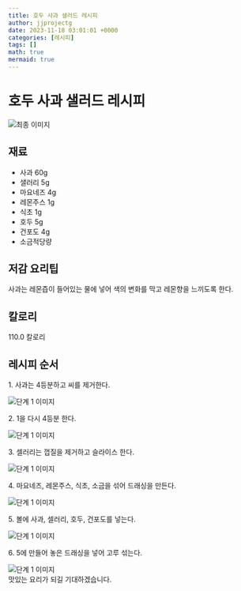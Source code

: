 ```yaml
---
title: 호두 사과 샐러드 레시피
author: jjprojectg
date: 2023-11-18 03:01:01 +0000
categories: [레시피]
tags: []
math: true
mermaid: true
---
```

<meta name="og:type" content="website"/>
<meta charset="UTF-8"/>
<div class="header">
  <h1>호두 사과 샐러드 레시피</h1>
</div>

<div class="container my-4">
  <div class="row">
    <div class="col-12 col-md-6">
      <div class="recipe-image">
        <img src="http://www.foodsafetykorea.go.kr/uploadimg/20141117/20141117053733_1416213453570.jpg" class="step-image" alt="최종 이미지"/>
      </div>
    </div>
    <div class="col-12 col-md-6">
      <div class="ingredients">
        <h2>재료</h2>
        <ul class="card">
          <li> 사과 60g </li>
          <li>  샐러리 5g </li>
          <li>  마요네즈 4g </li>
          <li>  레몬주스 1g </li>
          <li>  식초 1g </li>
          <li>  호두 5g </li>
          <li>  건포도 4g </li>
          <li>  소금적당량 </li>
</ul>
      </div>
    </div>
    <div class="col-12 col-md-6">
      <div class="ingredients">
        <h2>저감 요리팁</h2>
        <div class="card"> 
          <p>
            사과는 레몬즙이 들어있는 물에 넣어 색의 변화를 막고 레몬향을 느끼도록 한다.
          </p>
        </div>
      </div>
      <div class="ingredients">
        <h2>칼로리</h2>
        <div class="card"> 
          <p>
            110.0 칼로리
          </p>
        </div>
      </div>
    </div>
  </div>

  <h2 class="my-4">레시피 순서</h2>
  <div class="card recipe-card">
    <div class="card-body recipe-step">
      <p class="card-text step-description">1. 사과는 4등분하고 씨를 제거한다.</p>
      <img src="http://www.foodsafetykorea.go.kr/uploadimg/cook/997-1.jpg" alt="단계 1 이미지" class="step-image"/>
    </div>
  </div>
  <div class="card recipe-card">
    <div class="card-body recipe-step">
      <p class="card-text step-description">2. 1을 다시 4등분 한다.</p>
      <img src="http://www.foodsafetykorea.go.kr/uploadimg/cook/997-2.jpg" alt="단계 1 이미지" class="step-image"/>
    </div>
  </div>
  <div class="card recipe-card">
    <div class="card-body recipe-step">
      <p class="card-text step-description">3. 셀러리는 껍질을 제거하고 슬라이스 한다.</p>
      <img src="http://www.foodsafetykorea.go.kr/uploadimg/cook/997-3.jpg" alt="단계 1 이미지" class="step-image"/>
    </div>
  </div>
  <div class="card recipe-card">
    <div class="card-body recipe-step">
      <p class="card-text step-description">4. 마요네즈, 레몬주스, 식초, 소금을 섞어 드래싱을 만든다.</p>
      <img src="http://www.foodsafetykorea.go.kr/uploadimg/cook/997-4.jpg" alt="단계 1 이미지" class="step-image"/>
    </div>
  </div>
  <div class="card recipe-card">
    <div class="card-body recipe-step">
      <p class="card-text step-description">5. 볼에 사과, 셀러리, 호두, 건포도를 넣는다.</p>
      <img src="http://www.foodsafetykorea.go.kr/uploadimg/cook/997-5.jpg" alt="단계 1 이미지" class="step-image"/>
    </div>
  </div>
  <div class="card recipe-card">
    <div class="card-body recipe-step">
      <p class="card-text step-description">6. 5에 만들어 놓은 드래싱을 넣어 고루 섞는다.</p>
      <img src="http://www.foodsafetykorea.go.kr/uploadimg/cook/997-6.jpg" alt="단계 1 이미지" class="step-image"/>
    </div>
  </div>

</div>
맛있는 요리가 되길 기대하겠습니다.
